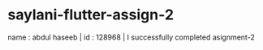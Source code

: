 # saylani-flutter-assign-2
name : abdul haseeb |
id : 128968 |
I successfully completed asignment-2
